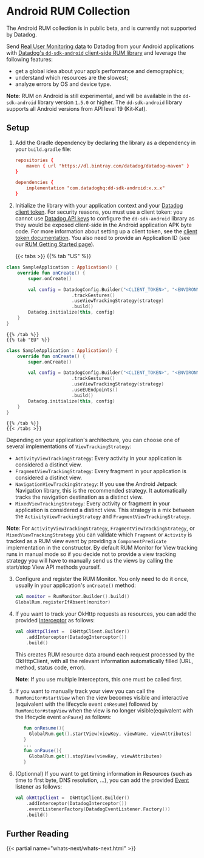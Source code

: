 # Android RUM Collection

<div class="alert alert-info">The Android RUM collection is in public beta, and is currently not supported by Datadog.</div>

Send [Real User Monitoring data][1] to Datadog from your Android applications with [Datadog's `dd-sdk-android` client-side RUM library][2] and leverage the following features:

* get a global idea about your app’s performance and demographics;
* understand which resources are the slowest;
* analyze errors by OS and device type.

**Note**: RUM on Android is still experimental, and will be available in the `dd-sdk-android` library version `1.5.0` or higher. The `dd-sdk-android` library supports all Android versions from API level 19 (Kit-Kat).

## Setup

1. Add the Gradle dependency by declaring the library as a dependency in your `build.gradle` file:

    ```conf
    repositories {
        maven { url "https://dl.bintray.com/datadog/datadog-maven" }
    }

    dependencies {
        implementation "com.datadoghq:dd-sdk-android:x.x.x"
    }
    ```

2. Initialize the library with your application context and your [Datadog client token][4]. For security reasons, you must use a client token: you cannot use [Datadog API keys][5] to configure the `dd-sdk-android` library as they would be exposed client-side in the Android application APK byte code. For more information about setting up a client token, see the [client token documentation][4]. You also need to provide an Application ID (see our [RUM Getting Started page][3]).

    {{< tabs >}}
    {{% tab "US" %}}

```kotlin
class SampleApplication : Application() {
    override fun onCreate() {
        super.onCreate()

        val config = DatadogConfig.Builder("<CLIENT_TOKEN>", "<ENVIRONMENT_NAME>", "<APPLICATION_ID>")
                        .trackGestures()
                        .useViewTrackingStrategy(strategy)
                        .build()
        Datadog.initialize(this, config)
    }
}
```

    {{% /tab %}}
    {{% tab "EU" %}}

```kotlin
class SampleApplication : Application() {
    override fun onCreate() {
        super.onCreate()

        val config = DatadogConfig.Builder("<CLIENT_TOKEN>", "<ENVIRONMENT_NAME>", "<APPLICATION_ID>")
                        .trackGestures()
                        .useViewTrackingStrategy(strategy)
                        .useEUEndpoints()
                        .build()
        Datadog.initialize(this, config)
    }
}
```

    {{% /tab %}}
    {{< /tabs >}}

Depending on your application's architecture, you can choose one of several implementations of `ViewTrackingStrategy`:

  - `ActivityViewTrackingStrategy`: Every activity in your application is considered a distinct view.
  - `FragmentViewTrackingStrategy`: Every fragment in your application is considered a distinct view.
  - `NavigationViewTrackingStrategy`: If you use the Android Jetpack Navigation library, this is the recommended strategy. It automatically tracks the navigation destination as a distinct view.
  - `MixedViewTrackingStrategy`: Every activity or fragment in your application is considered a distinct view. This strategy is a mix between the `ActivityViewTrackingStrategy` and `FragmentViewTrackingStrategy`.


  **Note**: For `ActivityViewTrackingStrategy`, `FragmentViewTrackingStrategy`, or `MixedViewTrackingStrategy` you can validate which `Fragment` or `Activity` is tracked as a RUM view event by providing a `ComponentPredicate` implementation in the constructor.
  By default RUM Monitor for View tracking runs in manual mode so if you decide not to provide a view tracking strategy you will have to manually send us the
  views by calling the start/stop View API methods yourself.

3. Configure and register the RUM Monitor. You only need to do it once, usually in your application's `onCreate()` method:

    ```kotlin
    val monitor = RumMonitor.Builder().build()
    GlobalRum.registerIfAbsent(monitor)
    ```

4. If you want to track your OkHttp requests as resources, you can add the provided [Interceptor][6] as follows:

    ```kotlin
    val okHttpClient =  OkHttpClient.Builder()
        .addInterceptor(DatadogInterceptor())
        .build()
    ```

    This creates RUM resource data around each request processed by the OkHttpClient, with all the relevant information automatically filled (URL, method, status code, error).

    **Note**: If you use multiple Interceptors, this one must be called first.

4. If you want to manually track your view you can call the `RumMonitor#startView` when the view becomes visible and interactive (equivalent with the lifecycle event `onResume`) followed by `RumMonitor#stopView` when the view is no longer visible(equivalent with the lifecycle event `onPause`) as follows:

   ```kotlin
      fun onResume(){
        GlobalRum.get().startView(viewKey, viewName, viewAttributes)        
      }
      ...
      fun onPause(){
        GlobalRum.get().stopView(viewKey, viewAttributes)        
      }
   ```

6. (Optionnal) If you want to get timing information in Resources (such as time to first byte, DNS resolution, …), you can add the provided [Event][6] listener as follows:

    ```kotlin
    val okHttpClient =  OkHttpClient.Builder()
        .addInterceptor(DatadogInterceptor())
        .eventListenerFactory(DatadogEventListener.Factory())
        .build()
    ```

## Further Reading

{{< partial name="whats-next/whats-next.html" >}}

[1]: https://docs.datadoghq.com/real_user_monitoring/data_collected/
[2]: https://github.com/DataDog/dd-sdk-android
[3]: https://docs.datadoghq.com/real_user_monitoring/installation/?tab=us
[4]: https://docs.datadoghq.com/account_management/api-app-keys/#client-tokens
[5]: https://docs.datadoghq.com/account_management/api-app-keys/#api-keys
[6]: https://square.github.io/okhttp/interceptors/
[7]: https://square.github.io/okhttp/events/
